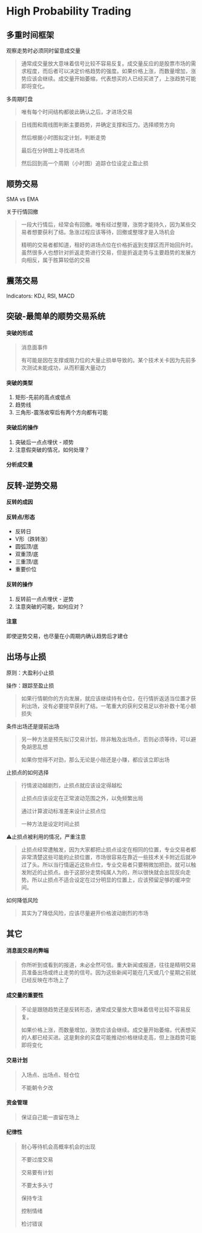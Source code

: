 # High Probability Trading

## 多重时间框架

观察走势时必须同时留意成交量

> 通常成交量放大意味着信号比较不容易反复。成交量反应的是股票市场的需求程度，而后者可以决定价格趋势的强度。如果价格上涨，而数量增加，涨势应该会继续。成交量开始萎缩，代表想买的人已经买进了，上涨趋势可能即将变化。

多周期盯盘

> 唯有每个时间结构都彼此确认之后，才进场交易

> 日线图和周线图判断主要趋势，并确定支撑和压力。选择顺势方向
>
> 然后根据小时图拟定计划，判断走势
>
> 最后在分钟图上寻找进场点
>
> 然后回到高一个周期（小时图）追踪仓位设定止盈止损

## 顺势交易

SMA vs EMA

关于行情回撤

> 一段大行情后，经常会有回撤。唯有经过整理，涨势才能持久，因为某些交易者想要获利了结。急涨过程应该等待，回撤或整理才是入场机会
>
> 精明的交易者都知道，租好的进场点位在价格折返到支撑区而开始回升时。虽然很多人也想针对折返走势进行交易，但是折返走势与主要趋势的发展方向相反，属于胜算较低的交易

## 震荡交易

Indicators: KDJ, RSI, MACD

## 突破-最简单的顺势交易系统

#### 突破的形成

> 消息面事件
>
> 有可能是因在支撑或阻力位的大量止损单导致的。某个技术关卡因为先前多次测试未能成功，从而积蓄大量动力

#### 突破的类型

1. 矩形-先前的高点或低点
2. 趋势线
3. 三角形-震荡收窄后有两个方向都有可能

#### 突破后的操作

1. 突破后一点点埋伏 - 顺势
2. 注意假突破的情况，如何处理？

#### 分析成交量

## 反转-逆势交易

#### 反转的成因

#### 反转点/形态

* 反转日
* V形（跌转涨）
* 圆弧顶/底
* 双重顶/底
* 三重顶/底
* 重要价位

#### 反转的操作

1. 反转前一点点埋伏 - 逆势
2. 注意突破的可能，如何应对？

#### 注意

即使逆势交易，也尽量在小周期内确认趋势后才建仓

## 出场与止损

原则：大盈利小止损

操作：跟踪至盈止损

> 如果行情朝你的方向发展，就应该继续持有仓位，在行情折返适当位置才获利出场，没有必要提早获利了结。一笔重大的获利交易足以弥补数十笔小额损失

条件出场还是提前出场

> 另一种方法是预先拟订交易计划，除非触及出场点，否则必须等待，可以避免胡思乱想
>
> 如果你觉得不对劲，那么无论是小赔还是小赚，都应该立即出场

止损点的如何选择

> 行情波动越剧烈，止损点就应该设定得越松
>
> 止损点应该设定在正常波动范围之外，以免频繁出局
>
> 通过计算波动标准差来设计止损点位
>
> 一种方法是设定时间止损

⚠止损点被利用的情况，严重注意

> ​止损点经常遭触发，因为大家都把止损点设定在相同的位置，专业交易者都非常清楚这些可能的止损位置，市场很容易在靠近一些技术关卡附近后就冲过了头。所以当行情逼近这些点位，专业交易者只要稍微加把劲，就可以触发附近的止损点。由于这部分走势纯属人为的，所以很快就会出现反向走势。所以止损点不适合设定在过分明显的位置上，应该预留足够的缓冲空间。

如何降低风险

> 其实为了降低风险，应该尽量避开价格波动剧烈的市场

## 其它

#### 消息面交易的弊端

> 你所听到或看到的报道，未必全然可信。重大新闻或报道，往往是精明交易员准备出场或终止走势的信号。因为这些新闻可能在几天或几个星期之前就已经反映在市场上了

#### 成交量的重要性

> 不论是跟随趋势还是反转形态，通常成交量放大意味着信号比较不容易反复。
>
> 如果价格上涨，而数量增加，涨势应该会继续。成交量开始萎缩，代表想买的人都已经买进。这是剩余的买盘可能推动价格继续走高，但上涨趋势可能即将变化

#### 交易计划

> 入场点、出场点、轻仓位
>
> 不能朝令夕改

#### 资金管理

> 保证自己能一直留在场上

#### 纪律性

> 耐心等待机会高概率机会的出现
>
> 不要过度交易
>
> 交易要有计划
>
> 不要太多头寸
>
> 保持专注
>
> 控制情绪
>
> 检讨错误



